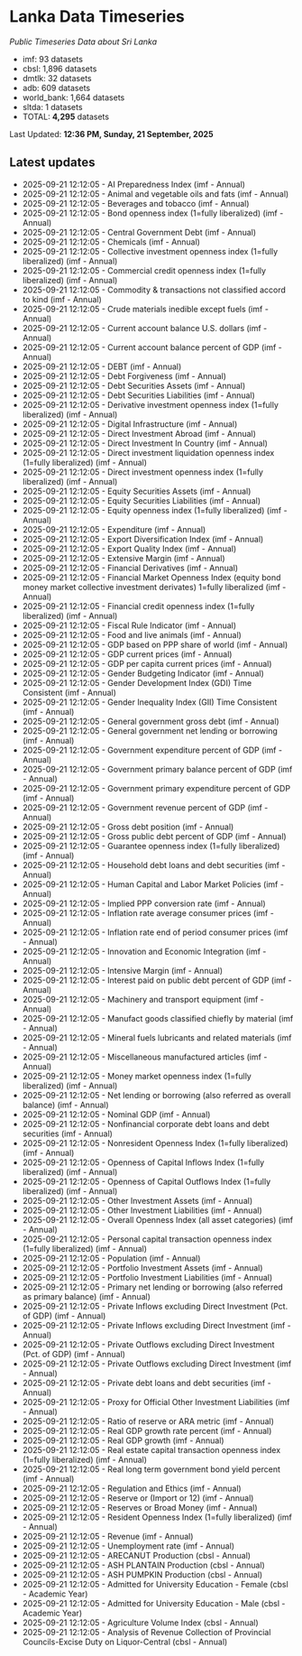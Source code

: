 # Lanka Data Timeseries
*Public Timeseries Data about Sri Lanka*

* imf: 93 datasets
* cbsl: 1,896 datasets
* dmtlk: 32 datasets
* adb: 609 datasets
* world_bank: 1,664 datasets
* sltda: 1 datasets
* TOTAL: **4,295** datasets

Last Updated: **12:36 PM, Sunday, 21 September, 2025**

## Latest updates

* 2025-09-21 12:12:05 - AI Preparedness Index (imf - Annual)
* 2025-09-21 12:12:05 - Animal and vegetable oils and fats (imf - Annual)
* 2025-09-21 12:12:05 - Beverages and tobacco (imf - Annual)
* 2025-09-21 12:12:05 - Bond openness index (1=fully liberalized) (imf - Annual)
* 2025-09-21 12:12:05 - Central Government Debt (imf - Annual)
* 2025-09-21 12:12:05 - Chemicals (imf - Annual)
* 2025-09-21 12:12:05 - Collective investment openness index (1=fully liberalized) (imf - Annual)
* 2025-09-21 12:12:05 - Commercial credit openness index (1=fully liberalized) (imf - Annual)
* 2025-09-21 12:12:05 - Commodity & transactions not classified accord to kind (imf - Annual)
* 2025-09-21 12:12:05 - Crude materials inedible except fuels (imf - Annual)
* 2025-09-21 12:12:05 - Current account balance U.S. dollars (imf - Annual)
* 2025-09-21 12:12:05 - Current account balance percent of GDP (imf - Annual)
* 2025-09-21 12:12:05 - DEBT (imf - Annual)
* 2025-09-21 12:12:05 - Debt Forgiveness (imf - Annual)
* 2025-09-21 12:12:05 - Debt Securities Assets (imf - Annual)
* 2025-09-21 12:12:05 - Debt Securities Liabilities (imf - Annual)
* 2025-09-21 12:12:05 - Derivative investment openness index (1=fully liberalized) (imf - Annual)
* 2025-09-21 12:12:05 - Digital Infrastructure (imf - Annual)
* 2025-09-21 12:12:05 - Direct Investment Abroad (imf - Annual)
* 2025-09-21 12:12:05 - Direct Investment In Country (imf - Annual)
* 2025-09-21 12:12:05 - Direct investment liquidation openness index (1=fully liberalized) (imf - Annual)
* 2025-09-21 12:12:05 - Direct investment openness index (1=fully liberalized) (imf - Annual)
* 2025-09-21 12:12:05 - Equity Securities Assets (imf - Annual)
* 2025-09-21 12:12:05 - Equity Securities Liabilities (imf - Annual)
* 2025-09-21 12:12:05 - Equity openness index (1=fully liberalized) (imf - Annual)
* 2025-09-21 12:12:05 - Expenditure (imf - Annual)
* 2025-09-21 12:12:05 - Export Diversification Index (imf - Annual)
* 2025-09-21 12:12:05 - Export Quality Index (imf - Annual)
* 2025-09-21 12:12:05 - Extensive Margin (imf - Annual)
* 2025-09-21 12:12:05 - Financial Derivatives (imf - Annual)
* 2025-09-21 12:12:05 - Financial Market Openness Index (equity bond money market collective investment derivates) 1=fully liberalized (imf - Annual)
* 2025-09-21 12:12:05 - Financial credit openness index (1=fully liberalized) (imf - Annual)
* 2025-09-21 12:12:05 - Fiscal Rule Indicator (imf - Annual)
* 2025-09-21 12:12:05 - Food and live animals (imf - Annual)
* 2025-09-21 12:12:05 - GDP based on PPP share of world (imf - Annual)
* 2025-09-21 12:12:05 - GDP current prices (imf - Annual)
* 2025-09-21 12:12:05 - GDP per capita current prices (imf - Annual)
* 2025-09-21 12:12:05 - Gender Budgeting Indicator (imf - Annual)
* 2025-09-21 12:12:05 - Gender Development Index (GDI) Time Consistent (imf - Annual)
* 2025-09-21 12:12:05 - Gender Inequality Index (GII) Time Consistent (imf - Annual)
* 2025-09-21 12:12:05 - General government gross debt (imf - Annual)
* 2025-09-21 12:12:05 - General government net lending or borrowing (imf - Annual)
* 2025-09-21 12:12:05 - Government expenditure percent of GDP (imf - Annual)
* 2025-09-21 12:12:05 - Government primary balance percent of GDP (imf - Annual)
* 2025-09-21 12:12:05 - Government primary expenditure percent of GDP (imf - Annual)
* 2025-09-21 12:12:05 - Government revenue percent of GDP (imf - Annual)
* 2025-09-21 12:12:05 - Gross debt position (imf - Annual)
* 2025-09-21 12:12:05 - Gross public debt percent of GDP (imf - Annual)
* 2025-09-21 12:12:05 - Guarantee openness index (1=fully liberalized) (imf - Annual)
* 2025-09-21 12:12:05 - Household debt loans and debt securities (imf - Annual)
* 2025-09-21 12:12:05 - Human Capital and Labor Market Policies (imf - Annual)
* 2025-09-21 12:12:05 - Implied PPP conversion rate (imf - Annual)
* 2025-09-21 12:12:05 - Inflation rate average consumer prices (imf - Annual)
* 2025-09-21 12:12:05 - Inflation rate end of period consumer prices (imf - Annual)
* 2025-09-21 12:12:05 - Innovation and Economic Integration (imf - Annual)
* 2025-09-21 12:12:05 - Intensive Margin (imf - Annual)
* 2025-09-21 12:12:05 - Interest paid on public debt percent of GDP (imf - Annual)
* 2025-09-21 12:12:05 - Machinery and transport equipment (imf - Annual)
* 2025-09-21 12:12:05 - Manufact goods classified chiefly by material (imf - Annual)
* 2025-09-21 12:12:05 - Mineral fuels lubricants and related materials (imf - Annual)
* 2025-09-21 12:12:05 - Miscellaneous manufactured articles (imf - Annual)
* 2025-09-21 12:12:05 - Money market openness index (1=fully liberalized) (imf - Annual)
* 2025-09-21 12:12:05 - Net lending or borrowing (also referred as overall balance) (imf - Annual)
* 2025-09-21 12:12:05 - Nominal GDP (imf - Annual)
* 2025-09-21 12:12:05 - Nonfinancial corporate debt loans and debt securities (imf - Annual)
* 2025-09-21 12:12:05 - Nonresident Openness Index (1=fully liberalized) (imf - Annual)
* 2025-09-21 12:12:05 - Openness of Capital Inflows Index (1=fully liberalized) (imf - Annual)
* 2025-09-21 12:12:05 - Openness of Capital Outflows Index (1=fully liberalized) (imf - Annual)
* 2025-09-21 12:12:05 - Other Investment Assets (imf - Annual)
* 2025-09-21 12:12:05 - Other Investment Liabilities (imf - Annual)
* 2025-09-21 12:12:05 - Overall Openness Index (all asset categories) (imf - Annual)
* 2025-09-21 12:12:05 - Personal capital transaction openness index (1=fully liberalized) (imf - Annual)
* 2025-09-21 12:12:05 - Population (imf - Annual)
* 2025-09-21 12:12:05 - Portfolio Investment Assets (imf - Annual)
* 2025-09-21 12:12:05 - Portfolio Investment Liabilities (imf - Annual)
* 2025-09-21 12:12:05 - Primary net lending or borrowing (also referred as primary balance) (imf - Annual)
* 2025-09-21 12:12:05 - Private Inflows excluding Direct Investment (Pct. of GDP) (imf - Annual)
* 2025-09-21 12:12:05 - Private Inflows excluding Direct Investment (imf - Annual)
* 2025-09-21 12:12:05 - Private Outflows excluding Direct Investment (Pct. of GDP) (imf - Annual)
* 2025-09-21 12:12:05 - Private Outflows excluding Direct Investment (imf - Annual)
* 2025-09-21 12:12:05 - Private debt loans and debt securities (imf - Annual)
* 2025-09-21 12:12:05 - Proxy for Official Other Investment Liabilities (imf - Annual)
* 2025-09-21 12:12:05 - Ratio of reserve or ARA metric (imf - Annual)
* 2025-09-21 12:12:05 - Real GDP growth rate percent (imf - Annual)
* 2025-09-21 12:12:05 - Real GDP growth (imf - Annual)
* 2025-09-21 12:12:05 - Real estate capital transaction openness index (1=fully liberalized) (imf - Annual)
* 2025-09-21 12:12:05 - Real long term government bond yield percent (imf - Annual)
* 2025-09-21 12:12:05 - Regulation and Ethics (imf - Annual)
* 2025-09-21 12:12:05 - Reserve or (Import or 12) (imf - Annual)
* 2025-09-21 12:12:05 - Reserves or Broad Money (imf - Annual)
* 2025-09-21 12:12:05 - Resident Openness Index (1=fully liberalized) (imf - Annual)
* 2025-09-21 12:12:05 - Revenue (imf - Annual)
* 2025-09-21 12:12:05 - Unemployment rate (imf - Annual)
* 2025-09-21 12:12:05 - ARECANUT Production (cbsl - Annual)
* 2025-09-21 12:12:05 - ASH PLANTAIN Production (cbsl - Annual)
* 2025-09-21 12:12:05 - ASH PUMPKIN Production (cbsl - Annual)
* 2025-09-21 12:12:05 - Admitted for University Education - Female (cbsl - Academic Year)
* 2025-09-21 12:12:05 - Admitted for University Education - Male (cbsl - Academic Year)
* 2025-09-21 12:12:05 - Agriculture Volume Index (cbsl - Annual)
* 2025-09-21 12:12:05 - Analysis of Revenue Collection of Provincial Councils-Excise Duty on Liquor-Central (cbsl - Annual)